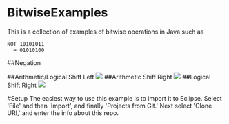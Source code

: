 # BitwiseExamples
This is a collection of examples of bitwise operations in Java 
such as
```
NOT 10101011
  = 01010100
```
##Negation

##Arithmetic/Logical Shift Left
![](https://upload.wikimedia.org/wikipedia/commons/thumb/5/5c/Rotate_left_logically.svg/210px-Rotate_left_logically.svg.png)
##Arithmetic Shift Right
![](https://upload.wikimedia.org/wikipedia/commons/thumb/3/37/Rotate_right_arithmetically.svg/175px-Rotate_right_arithmetically.svg.png)
##Logical Shift Right
![](https://upload.wikimedia.org/wikipedia/commons/thumb/6/64/Rotate_right_logically.svg/210px-Rotate_right_logically.svg.png)

#Setup
The easiest way to use this example is to import it
to Eclipse. Select 'File' and then 'Import', and finally 'Projects from Git.'
Next select 'Clone URI,' and enter the info about this repo.
